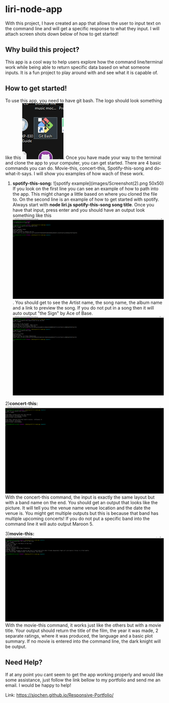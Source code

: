 # liri-node-app
With this project, I have created an app that allows the user to input text on the command line and will get a specific response to what they input. I will attach screen shots down below of how to get started!

## Why build this project?
This app is a cool way to help users explore how the command line/terminal work while being able to return specific data based on what someone inputs. It is a fun project to play around with and see what it is capable of.

## How to get started!
To use this app, you need to have git bash. The logo should look something like this ![GitBash Logo](images/Screenshot(10).png).
Once you have made your way to the terminal and clone the app to your computer, you can get started. There are 4 basic commands you can do. Movie-this, concert-this, Spotify-this-song and do-what-it-says. I will show you examples of how wach of these work.

1) **spotify-this-song:** ![spotify example](images/Screenshot(2).png 50x50) If you look on the first line you can see an example of how to path into the app. This might change a little based on where you cloned the file to. On the second line is an example of how to get started with spotify. Always start with **node liri.js spotify-this-song song title**. Once you have that input, press enter and you should have an output look something like this
 ![spotify example](images/Screenshot(3).png). You should get to see the Artist name, the song name, the album name and a link to preview the song. If you do not put in a song then it will auto output "the Sign" by Ace of Base.  ![spotify example](images/Screenshot(6).png)

2)**concert-this:**  ![concert example](images/Screenshot(4).png) With the concert-this command, the input is exactly the same layout but with a band name on the end. You should get an output that looks like the picture. It will tell you the venue name venue location and the date the venue is. You might get multiple outputs but this is because that band has multiple upcoming concerts! If you do not put a specific band into the command line it will auto output Maroon 5.

3)**movie-this:**  ![movie example](images/Screenshot(7).png) With the movie-this command, it works just like the others but with a movie title. Your output should return the title of the film, the year it was made, 2 separate ratings, where it was produced, the language and a basic plot summary. If no movie is entered into the command line, the dark knight will be output.

## Need Help?

If at any point you cant seem to get the app working properly and would like some assistance, just follow the link bellow to my portfolio and send me an email. I would be happy to help!

Link: https://sjochen.github.io/Responsive-Portfolio/

